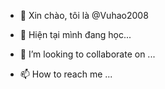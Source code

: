 - 👋 Xin chào, tôi là @Vuhao2008

- 🌱 Hiện tại mình đang học...
- 💞️ I’m looking to collaborate on ...
- 📫 How to reach me ...

<!---
Vuhao2008/Vuhao2008 is a ✨ special ✨ repository because its `README.md` (this file) appears on your GitHub profile.
